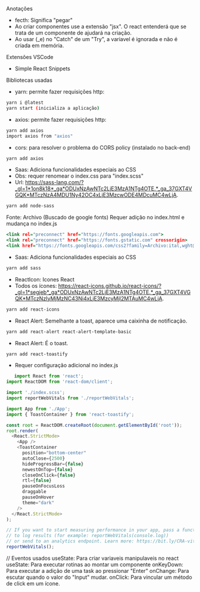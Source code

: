 Anotações

- fecth: Significa "pegar"
- Ao criar componentes use a extensão "jsx". O react entenderá que se trata de um componente de ajudará na criação.
- Ao usar (\_e) no "Catch" de um "Try", a variavel é ignorada e não é criada em memória.

Extensões VSCode

- Simple React Snippets

Bibliotecas usadas

- yarn: permite fazer requisições http:

```bash
yarn i @latest
yarn start (inicializa a aplicação)
```

- axios: permite fazer requisições http:

```bash
yarn add axios
import axios from "axios"
```

- cors: para resolver o problema do CORS policy (instalado no back-end)

```bash
yarn add axios
```

- Saas: Adiciona funcionalidades especiais ao CSS
- Obs: requer renomear o index.css para "index.scss"
- Url: https://sass-lang.com/?_gl=1*1on8k18*_ga*ODUxNzAwNTc2LjE3MzA1NTg4OTE.*_ga_37GXT4VGQK*MTczNzA4MDU1Ny42OC4xLjE3MzcwODE4MDcuMC4wLjA.

```bash
yarn add node-sass
```

Fonte: Archivo (Buscado de google fonts)
Requer adição no index.html e mudança no index.js

```index.html
<link rel="preconnect" href="https://fonts.googleapis.com">
<link rel="preconnect" href="https://fonts.gstatic.com" crossorigin>
<link href="https://fonts.googleapis.com/css2?family=Archivo:ital,wght@0,100..900;1,100..900&display=swap" rel="stylesheet">
```

- Saas: Adiciona funcionalidades especiais ao CSS

```bash
yarn add sass
```

- ReactIcon: Icones React
- Todos os ícones: https://react-icons.github.io/react-icons/?_gl=1*segjeb*_ga*ODUxNzAwNTc2LjE3MzA1NTg4OTE.*_ga_37GXT4VGQK*MTczNzIyMjMzNC43Ni4xLjE3MzcyMjI2MTAuMC4wLjA.

```bash
yarn add react-icons
```

- React Alert: Semelhante a toast, aparece uma caixinha de notificação.

```bash
yarn add react-alert react-alert-template-basic
```

- React Alert: É o toast.

```bash
yarn add react-toastify
```

- Requer configuração adicional no index.js

```index.js
   import React from 'react';
import ReactDOM from 'react-dom/client';

import './index.scss';
import reportWebVitals from './reportWebVitals';

import App from './App';
import { ToastContainer } from 'react-toastify';

const root = ReactDOM.createRoot(document.getElementById('root'));
root.render(
  <React.StrictMode>
    <App />
    <ToastContainer
      position="bottom-center"
      autoClose={2500}
      hideProgressBar={false}
      newestOnTop={false}
      closeOnClick={false}
      rtl={false}
      pauseOnFocusLoss
      draggable
      pauseOnHover
      theme="dark"
    />
  </React.StrictMode>
);

// If you want to start measuring performance in your app, pass a function
// to log results (for example: reportWebVitals(console.log))
// or send to an analytics endpoint. Learn more: https://bit.ly/CRA-vitals
reportWebVitals();

```

// Eventos usados
useState: Para criar variaveis manipulaveis no react
useState: Para executar rotinas ao montar um componente
onKeyDown: Para executar a adição de uma task ao pressionar "Enter"
onChange: Para escutar quando o valor do "Input" mudar.
onClick: Para vincular um método de click em um ícone.
